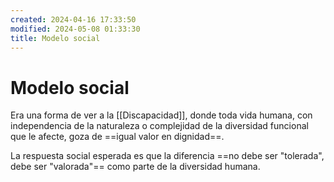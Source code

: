 ```yaml
---
created: 2024-04-16 17:33:50
modified: 2024-05-08 01:33:30
title: Modelo social
---
```


# Modelo social

Era una forma de ver a la [[Discapacidad]], donde toda vida humana, con independencia de la naturaleza o complejidad de la diversidad funcional que le afecte, goza de ==igual valor en dignidad==.

La respuesta social esperada es que la diferencia ==no debe ser "tolerada", debe ser "valorada"== como parte de la diversidad humana.
